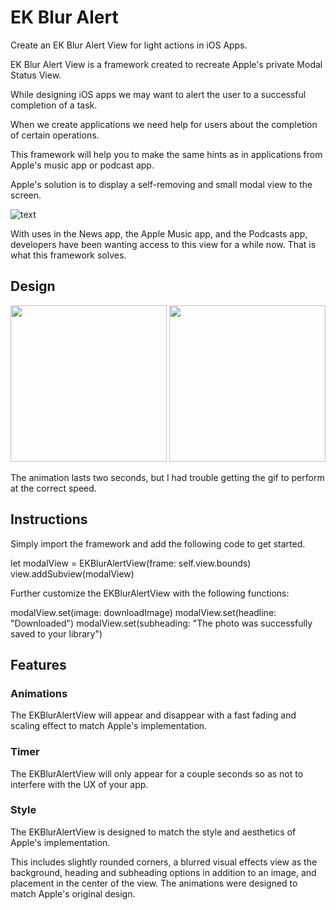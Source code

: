 # EK Blur Alert

Create an EK Blur Alert View for light actions in iOS Apps.

EK Blur Alert View is a framework created to recreate Apple's private Modal Status View.

While designing iOS apps we may want to alert the user to a successful completion of a task.

When we create applications we need help for users about the completion of certain operations.

This framework will help you to make the same hints as in applications from Apple's music app or podcast app.

Apple's solution is to display a self-removing and small modal view to the screen.

![text](https://raw.githubusercontent.com/emvakar/EKBlurAlert/master/music%20app%20template.png "Apple's custom use of Modal Status Views")

With uses in the News app, the Apple Music app, and the Podcasts app, developers have been wanting access to this view for a while now.
That is what this framework solves.

## Design

<img src="https://user-images.githubusercontent.com/20458718/31578023-a6b69166-b0de-11e7-8446-7ef0d22da452.png" width="250px" />
<img src="https://user-images.githubusercontent.com/20458718/31578226-7cd123b2-b0e2-11e7-8f46-0b00cc8ad865.gif" width="250px" />


The animation lasts two seconds, but I had trouble getting the gif to perform at the correct speed.

## Instructions

Simply import the framework and add the following code to get started.

let modalView = EKBlurAlertView(frame: self.view.bounds)
view.addSubview(modalView)

Further customize the EKBlurAlertView with the following functions:

modalView.set(image: downloadImage)
modalView.set(headline: "Downloaded")
modalView.set(subheading: "The photo was successfully saved to your library")

## Features

### Animations

The EKBlurAlertView will appear and disappear with a fast fading and scaling effect to match Apple's implementation.

### Timer

The EKBlurAlertView will only appear for a couple seconds so as not to interfere with the UX of your app.

### Style

The EKBlurAlertView is designed to match the style and aesthetics of Apple's implementation.

This includes slightly rounded corners,
a blurred visual effects view as the background,
heading and subheading options in addition to an image,
and placement in the center of the view.
The animations were designed to match Apple's original design.

